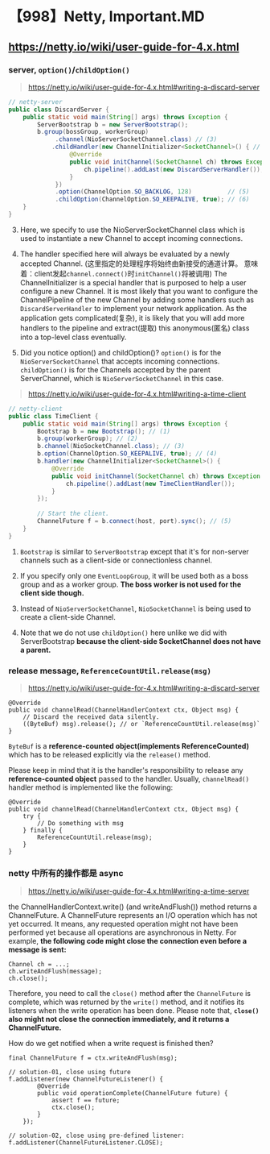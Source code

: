 # 【998】Netty, Important.MD


## https://netty.io/wiki/user-guide-for-4.x.html

### server, `option()`/`childOption()`
> https://netty.io/wiki/user-guide-for-4.x.html#writing-a-discard-server

```java
// netty-server
public class DiscardServer {
    public static void main(String[] args) throws Exception {
        ServerBootstrap b = new ServerBootstrap();
        b.group(bossGroup, workerGroup)
             .channel(NioServerSocketChannel.class) // (3)
            .childHandler(new ChannelInitializer<SocketChannel>() { // (4)
                 @Override
                 public void initChannel(SocketChannel ch) throws Exception {
                     ch.pipeline().addLast(new DiscardServerHandler());
                 }
             })
             .option(ChannelOption.SO_BACKLOG, 128)          // (5)
             .childOption(ChannelOption.SO_KEEPALIVE, true); // (6)
    }
}
```

3. Here, we specify to use the NioServerSocketChannel class 
which is used to instantiate a new Channel to accept incoming connections.

4. The handler specified here will always be evaluated by a newly accepted Channel. 
(这里指定的处理程序将始终由新接受的通道计算。 意味着：client发起`channel.connect()`时`initChannel()`将被调用)
The ChannelInitializer is a special handler that is purposed to help a user configure a new Channel. 
It is most likely that you want to configure the ChannelPipeline of the new Channel by adding some handlers 
such as `DiscardServerHandler` to implement your network application. 
As the application gets complicated(复杂), 
it is likely that you will add more handlers to the pipeline 
and extract(提取) this anonymous(匿名) class into a top-level class eventually.

6. Did you notice option() and childOption()? 
`option()` is for the `NioServerSocketChannel` that accepts incoming connections. 
`childOption()` is for the Channels accepted by the parent ServerChannel, 
which is `NioServerSocketChannel` in this case.

> https://netty.io/wiki/user-guide-for-4.x.html#writing-a-time-client
```java
// netty-client
public class TimeClient {
    public static void main(String[] args) throws Exception {
        Bootstrap b = new Bootstrap(); // (1)
        b.group(workerGroup); // (2)
        b.channel(NioSocketChannel.class); // (3)
        b.option(ChannelOption.SO_KEEPALIVE, true); // (4)
        b.handler(new ChannelInitializer<SocketChannel>() {
            @Override
            public void initChannel(SocketChannel ch) throws Exception {
                ch.pipeline().addLast(new TimeClientHandler());
            }
        });
                    
        // Start the client.
        ChannelFuture f = b.connect(host, port).sync(); // (5)
    }
}
```

1. `Bootstrap` is similar to `ServerBootstrap` except that it's for non-server channels 
such as a client-side or connectionless channel.

2. If you specify only one `EventLoopGroup`, it will be used both as a boss group and as a worker group. 
**The boss worker is not used for the client side though.**

3. Instead of `NioServerSocketChannel`, `NioSocketChannel` is being used to create a client-side Channel.

4. Note that we do not use `childOption()` here unlike we did with ServerBootstrap 
**because the client-side SocketChannel does not have a parent.**

### release message, `ReferenceCountUtil.release(msg)`
> https://netty.io/wiki/user-guide-for-4.x.html#writing-a-discard-server

```
@Override
public void channelRead(ChannelHandlerContext ctx, Object msg) {
    // Discard the received data silently.
    ((ByteBuf) msg).release(); // or `ReferenceCountUtil.release(msg)`
}
```
`ByteBuf` is a **reference-counted object(implements ReferenceCounted)** which has to be released explicitly via the `release()` method.   

Please keep in mind that it is the handler's responsibility to release any **reference-counted object** passed to the handler. 
Usually, `channelRead()` handler method is implemented like the following:  
```
@Override
public void channelRead(ChannelHandlerContext ctx, Object msg) {
    try {
        // Do something with msg
    } finally {
        ReferenceCountUtil.release(msg);
    }
}
```

### netty 中所有的操作都是 async
> https://netty.io/wiki/user-guide-for-4.x.html#writing-a-time-server

the ChannelHandlerContext.write() (and writeAndFlush()) method returns a ChannelFuture. 
A ChannelFuture represents an I/O operation which has not yet occurred. 
It means, any requested operation might not have been performed yet because all operations are asynchronous in Netty. 
For example, **the following code might close the connection even before a message is sent:**  
```
Channel ch = ...;
ch.writeAndFlush(message);
ch.close();
```

Therefore, you need to call the `close()` method after the `ChannelFuture` is complete, which was returned by the `write()` method, 
and it notifies its listeners when the write operation has been done. 
Please note that, **`close()` also might not close the connection immediately, and it returns a ChannelFuture.**

How do we get notified when a write request is finished then?
```
final ChannelFuture f = ctx.writeAndFlush(msg);

// solution-01, close using future
f.addListener(new ChannelFutureListener() {
        @Override
        public void operationComplete(ChannelFuture future) {
            assert f == future;
            ctx.close();
        }
    });

// solution-02, close using pre-defined listener:
f.addListener(ChannelFutureListener.CLOSE);
```
